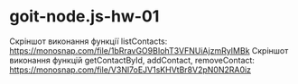 # goit-node.js-hw-01

Скріншот виконання функції listContacts: https://monosnap.com/file/1bRravGO9BIohT3VFNUiAjzmRyIMBk
Скріншот виконання функцій getContactById, addContact, removeContact: https://monosnap.com/file/V3Nl7oEJV1sKHVtBr8V2pN0N2RA0iz
